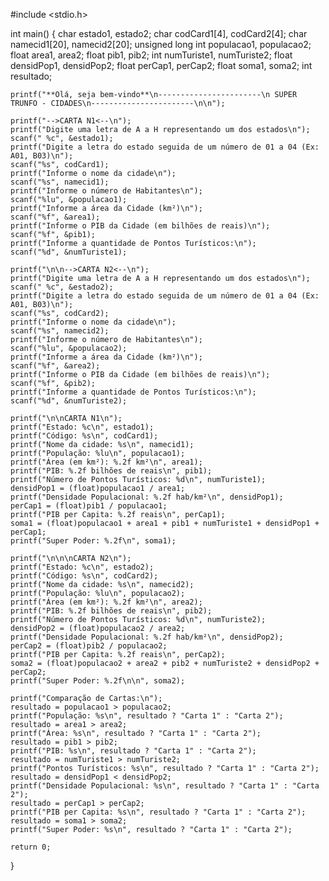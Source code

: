 #include <stdio.h>

int main() {
    char estado1, estado2;
    char codCard1[4], codCard2[4];
    char namecid1[20], namecid2[20];
    unsigned long int populacao1, populacao2;
    float area1, area2;
    float pib1, pib2;
    int numTuriste1, numTuriste2;
    float densidPop1, densidPop2;
    float perCap1, perCap2;
    float soma1, soma2;
    int resultado;

    printf("**Olá, seja bem-vindo**\n-----------------------\n SUPER TRUNFO - CIDADES\n-----------------------\n\n");

    printf("-->CARTA N1<--\n");
    printf("Digite uma letra de A a H representando um dos estados\n");
    scanf(" %c", &estado1);
    printf("Digite a letra do estado seguida de um número de 01 a 04 (Ex: A01, B03)\n");
    scanf("%s", codCard1);
    printf("Informe o nome da cidade\n");
    scanf("%s", namecid1);
    printf("Informe o número de Habitantes\n");
    scanf("%lu", &populacao1);
    printf("Informe a área da Cidade (km²)\n");
    scanf("%f", &area1);
    printf("Informe o PIB da Cidade (em bilhões de reais)\n");
    scanf("%f", &pib1);
    printf("Informe a quantidade de Pontos Turísticos:\n");
    scanf("%d", &numTuriste1);

    printf("\n\n-->CARTA N2<--\n");
    printf("Digite uma letra de A a H representando um dos estados\n");
    scanf(" %c", &estado2);
    printf("Digite a letra do estado seguida de um número de 01 a 04 (Ex: A01, B03)\n");
    scanf("%s", codCard2);
    printf("Informe o nome da cidade\n");
    scanf("%s", namecid2);
    printf("Informe o número de Habitantes\n");
    scanf("%lu", &populacao2);
    printf("Informe a área da Cidade (km²)\n");
    scanf("%f", &area2);
    printf("Informe o PIB da Cidade (em bilhões de reais)\n");
    scanf("%f", &pib2);
    printf("Informe a quantidade de Pontos Turísticos:\n");
    scanf("%d", &numTuriste2);

    printf("\n\nCARTA N1\n");
    printf("Estado: %c\n", estado1);
    printf("Código: %s\n", codCard1);
    printf("Nome da cidade: %s\n", namecid1);
    printf("População: %lu\n", populacao1);
    printf("Área (em km²): %.2f km²\n", area1);
    printf("PIB: %.2f bilhões de reais\n", pib1);
    printf("Número de Pontos Turísticos: %d\n", numTuriste1);
    densidPop1 = (float)populacao1 / area1;
    printf("Densidade Populacional: %.2f hab/km²\n", densidPop1);
    perCap1 = (float)pib1 / populacao1;
    printf("PIB per Capita: %.2f reais\n", perCap1);
    soma1 = (float)populacao1 + area1 + pib1 + numTuriste1 + densidPop1 + perCap1;
    printf("Super Poder: %.2f\n", soma1);

    printf("\n\n\nCARTA N2\n");
    printf("Estado: %c\n", estado2);
    printf("Código: %s\n", codCard2);
    printf("Nome da cidade: %s\n", namecid2);
    printf("População: %lu\n", populacao2);
    printf("Área (em km²): %.2f km²\n", area2);
    printf("PIB: %.2f bilhões de reais\n", pib2);
    printf("Número de Pontos Turísticos: %d\n", numTuriste2);
    densidPop2 = (float)populacao2 / area2;
    printf("Densidade Populacional: %.2f hab/km²\n", densidPop2);
    perCap2 = (float)pib2 / populacao2;
    printf("PIB per Capita: %.2f reais\n", perCap2);
    soma2 = (float)populacao2 + area2 + pib2 + numTuriste2 + densidPop2 + perCap2;
    printf("Super Poder: %.2f\n\n", soma2);

    printf("Comparação de Cartas:\n");
    resultado = populacao1 > populacao2;
    printf("População: %s\n", resultado ? "Carta 1" : "Carta 2");
    resultado = area1 > area2;
    printf("Área: %s\n", resultado ? "Carta 1" : "Carta 2");
    resultado = pib1 > pib2;
    printf("PIB: %s\n", resultado ? "Carta 1" : "Carta 2");
    resultado = numTuriste1 > numTuriste2;
    printf("Pontos Turísticos: %s\n", resultado ? "Carta 1" : "Carta 2");
    resultado = densidPop1 < densidPop2;
    printf("Densidade Populacional: %s\n", resultado ? "Carta 1" : "Carta 2");
    resultado = perCap1 > perCap2;
    printf("PIB per Capita: %s\n", resultado ? "Carta 1" : "Carta 2");
    resultado = soma1 > soma2;
    printf("Super Poder: %s\n", resultado ? "Carta 1" : "Carta 2");

    return 0;
}